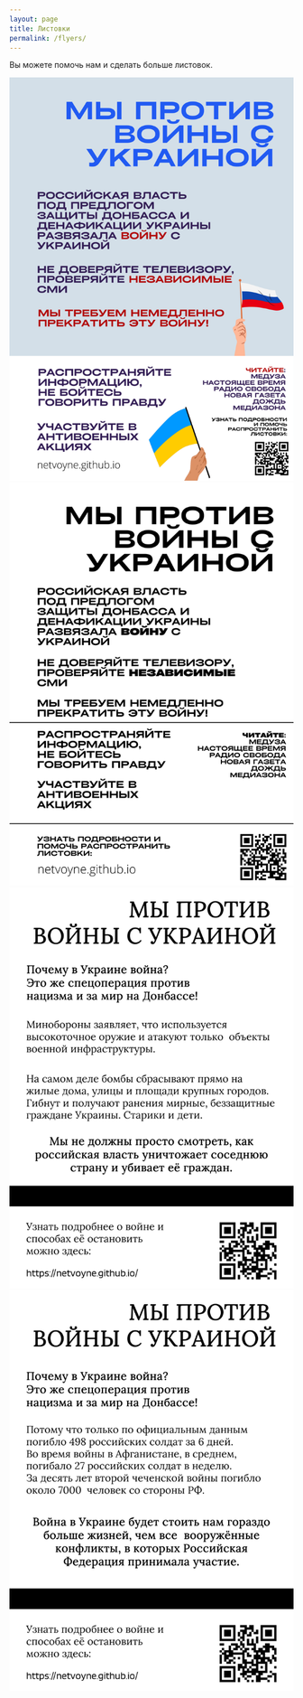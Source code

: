 ```yaml
---
layout: page
title: Листовки
permalink: /flyers/
---
```


Вы можете помочь нам и сделать больше листовок.

![flyer](flyers/flyer1.png) ![flyer](flyers/flyer1-bw.png)
![flyer](flyers/flyer2-bw.png)
![flyer](flyers/flyer3-bw.png)
